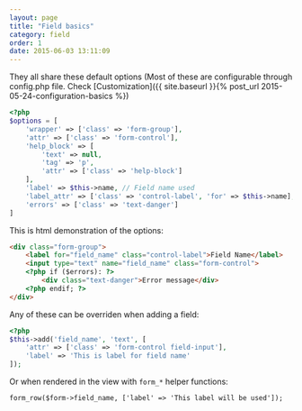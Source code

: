 ```yaml
---
layout: page
title: "Field basics"
category: field
order: 1
date: 2015-06-03 13:11:09
---
```


They all share these default options (Most of these are configurable through config.php file. Check [Customization]({{ site.baseurl }}{% post_url 2015-05-24-configuration-basics %})

```php
<?php
$options = [
    'wrapper' => ['class' => 'form-group'],
    'attr' => ['class' => 'form-control'],
    'help_block' => [
        'text' => null,
        'tag' => 'p',
        'attr' => ['class' => 'help-block']
    ],
    'label' => $this->name, // Field name used
    'label_attr' => ['class' => 'control-label', 'for' => $this->name],
    'errors' => ['class' => 'text-danger']
]
```

This is html demonstration of the options:

```html
<div class="form-group">
    <label for="field_name" class="control-label">Field Name</label>
    <input type="text" name="field_name" class="form-control">
    <?php if ($errors): ?>
        <div class="text-danger">Error message</div>
    <?php endif; ?>
</div>
```

Any of these can be overriden when adding a field:

```php
<?php
$this->add('field_name', 'text', [
    'attr' => ['class' => 'form-control field-input'],
    'label' => 'This is label for field name'
]);
```

Or when rendered in the view with `form_*` helper functions:

```html
form_row($form->field_name, ['label' => 'This label will be used']);
```
